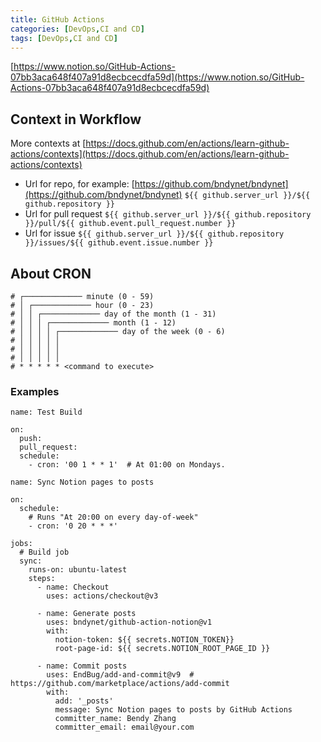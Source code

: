 ```yaml
---
title: GitHub Actions 
categories: [DevOps,CI and CD]
tags: [DevOps,CI and CD]
---
```


[https://www.notion.so/GitHub-Actions-07bb3aca648f407a91d8ecbcecdfa59d](https://www.notion.so/GitHub-Actions-07bb3aca648f407a91d8ecbcecdfa59d)


## Context in Workflow


More contexts at [https://docs.github.com/en/actions/learn-github-actions/contexts](https://docs.github.com/en/actions/learn-github-actions/contexts)

- Url for repo, for example: [https://github.com/bndynet/bndynet](https://github.com/bndynet/bndynet)
`${{ github.server_url }}/${{ github.repository }}`
- Url for pull request
`${{ github.server_url }}/${{ github.repository }}/pull/${{ github.event.pull_request.number }}`
- Url for issue
`${{ github.server_url }}/${{ github.repository }}/issues/${{ github.event.issue.number }}`

## About CRON


```shell
# ┌───────────── minute (0 - 59)
# │ ┌───────────── hour (0 - 23)
# │ │ ┌───────────── day of the month (1 - 31)
# │ │ │ ┌───────────── month (1 - 12)
# │ │ │ │ ┌───────────── day of the week (0 - 6)
# │ │ │ │ │                       
# │ │ │ │ │
# │ │ │ │ │
# * * * * * <command to execute>
```


### Examples


```shell
name: Test Build

on:  
  push:
  pull_request:
  schedule:
    - cron: '00 1 * * 1'  # At 01:00 on Mondays.
```


```shell
name: Sync Notion pages to posts

on:
  schedule:
    # Runs "At 20:00 on every day-of-week"
    - cron: '0 20 * * *'
    
jobs:
  # Build job
  sync:
    runs-on: ubuntu-latest
    steps:
      - name: Checkout
        uses: actions/checkout@v3

      - name: Generate posts
        uses: bndynet/github-action-notion@v1
        with:
          notion-token: ${{ secrets.NOTION_TOKEN}}
          root-page-id: ${{ secrets.NOTION_ROOT_PAGE_ID }}

      - name: Commit posts
        uses: EndBug/add-and-commit@v9  # https://github.com/marketplace/actions/add-commit
        with:
          add: '_posts'
          message: Sync Notion pages to posts by GitHub Actions
          committer_name: Bendy Zhang
          committer_email: email@your.com
```

